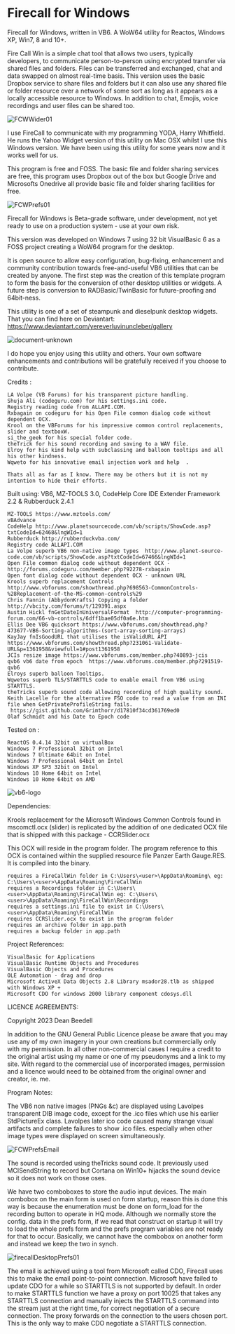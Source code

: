 # Firecall for Windows

Firecall for Windows, written in VB6. A WoW64 utility for Reactos,
Windows XP, Win7, 8 and 10+.

Fire Call Win is a simple chat tool that allows two users, typically developers,
to communicate person-to-person using encrypted transfer via shared files and
folders. Files can be transferred and exchanged, chat and data swapped on almost
real-time basis. This version uses the basic Dropbox service to share files and
folders but it can also use any shared file or folder resource over a network of
some sort as long as it appears as a locally accessible resource to Windows. In
addition to chat, Emojis, voice recordings and user files can be shared too.

![FCWWider01](https://github.com/yereverluvinunclebert/Firecall-for-Windows/assets/2788342/56b8af40-8e5a-47bf-83a8-3911d4ed7ded)

I use FireCall to communicate with my programming YODA, Harry Whitfield.
He runs the Yahoo Widget version of this utility on Mac OSX whilst I use this
Windows version. We have been using this utility for some years now and it
works well for us.

This program is free and FOSS. The basic file and folder sharing services are
free, this program uses Dropbox out of the box but Google Drive and Microsofts
Onedrive all provide basic file and folder sharing facilities for free.

![FCWPrefs01](https://github.com/yereverluvinunclebert/Firecall-for-Windows/assets/2788342/7f87be57-dcc0-405c-a98e-3ba93837aa8c)

Firecall for Windows is Beta-grade software, under development, not yet
ready to use on a production system - use at your own risk.

This version was developed on Windows 7 using 32 bit VisualBasic 6 as a FOSS
project creating a WoW64 program for the desktop.

It is open source to allow easy configuration, bug-fixing, enhancement and
community contribution towards free-and-useful VB6 utilities that can be created
by anyone. The first step was the creation of this template program to form the
basis for the conversion of other desktop utilities or widgets. A future step
is conversion to RADBasic/TwinBasic for future-proofing and 64bit-ness.

This utility is one of a set of steampunk and dieselpunk desktop widgets. That
you can find here on Deviantart: https://www.deviantart.com/yereverluvinuncleber/gallery

![document-unknown](https://github.com/yereverluvinunclebert/Firecall-for-Windows/assets/2788342/178e5248-ea23-454e-a1be-bb2ba8b9f7a1)

I do hope you enjoy using this utility and others. Your own software
enhancements and contributions will be gratefully received if you choose to
contribute.

Credits :

    LA Volpe (VB Forums) for his transparent picture handling.
    Shuja Ali (codeguru.com) for his settings.ini code.
    Registry reading code from ALLAPI.COM.
    Rxbagain on codeguru for his Open File common dialog code without dependent OCX.
    Krool on the VBForums for his impressive common control replacements, slider and textboxW.
    si_the_geek for his special folder code.
    theTrick for his sound recording and saving to a WAV file.
    Elroy for his kind help with subclassing and balloon tooltips and all his other kindness.
    Wqweto for his innovative email injection work and help  .

    Thats all as far as I know. There may be others but it is not my intention to hide their efforts.

Built using: VB6, MZ-TOOLS 3.0, CodeHelp Core IDE Extender Framework 2.2 & Rubberduck 2.4.1

    MZ-TOOLS https://www.mztools.com/
    vBAdvance
    CodeHelp http://www.planetsourcecode.com/vb/scripts/ShowCode.asp?txtCodeId=62468&lngWId=1
    Rubberduck http://rubberduckvba.com/
    Registry code ALLAPI.COM
    La Volpe superb VB6 non-native image types  http://www.planet-source-code.com/vb/scripts/ShowCode.asp?txtCodeId=67466&lngWId=1
    Open File common dialog code without dependent OCX - http://forums.codeguru.com/member.php?92278-rxbagain
    Open font dialog code without dependent OCX - unknown URL
    Krools superb replacement Controls http://www.vbforums.com/showthread.php?698563-CommonControls-%28Replacement-of-the-MS-common-controls%29
    Chris Fannin (AbbydonKrafts) Copying a folder  http://vbcity.com/forums/t/129391.aspx
    Austin Hickl fnGetDateInUniversalFormat  http://computer-programming-forum.com/66-vb-controls/6dff1bae05df0a6e.htm
    Ellis Dee VB6 quicksort https://www.vbforums.com/showthread.php?473677-VB6-Sorting-algorithms-(sort-array-sorting-arrays)
    KayJay fnIsGoodURL that utilises the isValidURL API  https://www.vbforums.com/showthread.php?231061-Validate-URL&p=1361958&viewfull=1#post1361958
    JCIs resize image https://www.vbforums.com/member.php?40893-jcis
    qvb6 vb6 date from epoch  https://www.vbforums.com/member.php?291519-qvb6
    Elroys superb balloon Tooltips.
    Wqwetos superb TLS/STARTTLS code to enable email from VB6 using STARTTLS.
    theTricks superb sound code allowing recording of high quality sound.
    Keith Lacelle for the alternative FSO code to read a value from an INI file when GetPrivateProfileString fails.
     https://gist.github.com/Grimthorr/d17810f34cd361769ed0
    Olaf Schmidt and his Date to Epoch code

Tested on :

    ReactOS 0.4.14 32bit on virtualBox
    Windows 7 Professional 32bit on Intel
    Windows 7 Ultimate 64bit on Intel
    Windows 7 Professional 64bit on Intel
    Windows XP SP3 32bit on Intel
    Windows 10 Home 64bit on Intel
    Windows 10 Home 64bit on AMD

![vb6-logo](https://github.com/yereverluvinunclebert/Firecall-for-Windows/assets/2788342/25856b3a-c844-49c5-baad-cd4d823f6106)
    
Dependencies:

Krools replacement for the Microsoft Windows Common Controls found in mscomctl.ocx (slider) is replicated
by the addition of one dedicated OCX file that is shipped with this package - CCRSlider.ocx

This OCX will reside in the program folder. The program reference to this OCX is
contained within the supplied resource file Panzer Earth Gauge.RES.
It is compiled into the binary.

    requires a FireCallWin folder in C:\Users\<user>\AppData\Roaming\ eg: C:\Users\<user>\AppData\Roaming\FireCallWin
    requires a Recordings folder in C:\Users\<user>\AppData\Roaming\FireCallWin eg: C:\Users\<user>\AppData\Roaming\FireCallWin\Recordings
    requires a settings.ini file to exist in C:\Users\<user>\AppData\Roaming\FireCallWin
    requires CCRSlider.ocx to exist in the program folder
    requires an archive folder in app.path
    requires a backup folder in app.path

Project References:

    VisualBasic for Applications
    VisualBasic Runtime Objects and Procedures
    VisualBasic Objects and Procedures
    OLE Automation - drag and drop
    Microsoft ActiveX Data Objects 2.8 Library msador28.tlb as shipped with Windows XP +
    Microsoft CDO for windows 2000 library component cdosys.dll

LICENCE AGREEMENTS:

Copyright 2023 Dean Beedell

In addition to the GNU General Public Licence please be aware that you may use
any of my own imagery in your own creations but commercially only with my
permission. In all other non-commercial cases I require a credit to the
original artist using my name or one of my pseudonyms and a link to my site.
With regard to the commercial use of incorporated images, permission and a
licence would need to be obtained from the original owner and creator, ie. me.

Program Notes:

The VB6 non native images (PNGs &c) are displayed using Lavolpes transparent DIB image code,
except for the .ico files which use his earlier StdPictureEx class.
Lavolpes later ico code caused many strange visual artifacts and complete failures to show .ico files.
especially when other image types were displayed on screen simultaneously.

![FCWPrefsEmail](https://github.com/yereverluvinunclebert/Firecall-for-Windows/assets/2788342/9b0dbd92-0e38-4fcc-9bd1-ff09b98a260d)

The sound is recorded using theTricks sound code. It previously used MCISendString to record but Cortana on Win10+
hijacks the sound device so it does not work on those oses.

We have two comboboxes to store the audio input devices. The main combobox on the main form is used on form
startup, reason this is done this way is because the enumeration must be done on form_load for the recording
button to operate in HQ mode. Although we normally store the config. data in the prefs form, if we read that
construct on startup it will try to load the whole prefs form and the prefs program variables are not ready
for that to occur. Basically, we cannot have the combobox on another form and instead we keep the two in synch.

![firecallDesktopPrefs01](https://github.com/yereverluvinunclebert/Firecall-for-Windows/assets/2788342/c6039ce2-efd2-438c-ae0c-5b4994b96e94)

The email is achieved using a tool from Microsoft called CDO, Firecall uses this to make the email point-to-point
connection. Microsoft have failed to update CDO for a while so STARTTLS is not supported by default. In order to
make STARTTLS function we have a proxy on port 10025 that takes any STARTTLS connection and manually injects the
STARTTLS command into the stream just at the right time, for correct negotiation of a secure connection. The proxy
forwards on the connection to the users chosen port. This is the only way to make CDO negotiate a STARTTLS
connection.
